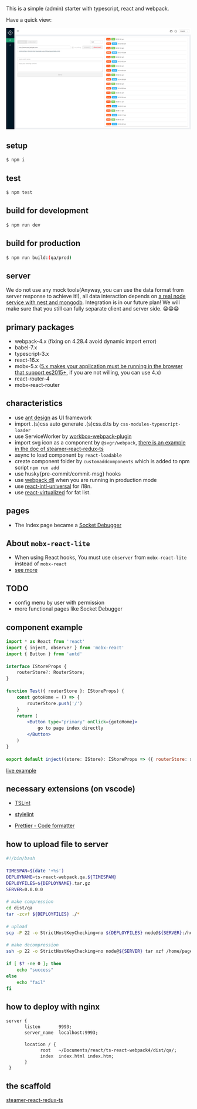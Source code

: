 This is a simple (admin) starter with typescript, react and webpack.

Have a quick view:

<img src="./screenshot.png" width="900">

## setup

```bash
$ npm i
```

## test

```bash
$ npm test
```

## build for development

```bash
$ npm run dev
```

## build for production

```bash
$ npm run build:(qa/prod)
```

## server

We do not use any mock tools(Anyway, you can use the data format from server response to achieve it!), all data interaction depends on [a real node service with nest and mongodb](https://github.com/jackple/showcase). Integration is in our future plan! We will make sure that you still can fully separate client and server side. 😁😁😁

## primary packages

-   webpack-4.x (fixing on 4.28.4 avoid dynamic import error)
-   babel-7.x
-   typescript-3.x
-   react-16.x
-   mobx-5.x ([5.x makes your application must be running in the browser that support es2015+](https://github.com/mobxjs/mobx#browser-support), if you are not willing, you can use 4.x)
-   react-router-4
-   mobx-react-router

## characteristics

-   use [ant design](https://ant.design/index-cn) as UI framework
-   import .(s)css auto generate .(s)css.d.ts by `css-modules-typescript-loader`
-   use ServiceWorker by [workbox-webpack-plugin](https://developers.google.com/web/tools/workbox/modules/workbox-webpack-plugin)
-   import svg icon as a component by `@svgr/webpack`, [there is an example in the doc of steamer-react-redux-ts](https://github.com/YDJ-FE/steamer-react-ts/blob/master/docs/svg.md)
-   async to load component by `react-loadable`
-   create component folder by `customaddcomponents` which is added to npm script `npm run add`
-   use husky{pre-commit/commit-msg} hooks
-   use [webpack dll](https://webpack.js.org/plugins/dll-plugin/) when you are running in production mode
-   use [react-intl-universal](https://github.com/alibaba/react-intl-universal) for i18n.
-   use [react-virtualized](https://github.com/bvaughn/react-virtualized) for fat list.

## pages

-   The Index page became a [Socket Debugger](https://starter.jackple.com/#/)

## About `mobx-react-lite`

-   When using React hooks, You must use `observer` from `mobx-react-lite` instead of `mobx-react`
-   [see more](https://github.com/mobxjs/mobx-react-lite)

## TODO

-   config menu by user with permission
-   more functional pages like Socket Debugger

## component example

```jsx
import * as React from 'react'
import { inject, observer } from 'mobx-react'
import { Button } from 'antd'

interface IStoreProps {
    routerStore?: RouterStore;
}

function Test({ routerStore }: IStoreProps) {
    const gotoHome = () => {
        routerStore.push('/')
    }
    return (
        <Button type="primary" onClick={gotoHome}>
            go to page index directly
        </Button>
    )
}

export default inject((store: IStore): IStoreProps => ({ routerStore: store.routerStore }))(observer(Test))
```

[live example](https://github.com/YDJ-FE/ts-react-webpack4/blob/master/src/containers/views/Login/index.tsx?1532570619900)

## necessary extensions (on vscode)

-   [TSLint](https://marketplace.visualstudio.com/items?itemName=eg2.tslint)

-   [stylelint](https://marketplace.visualstudio.com/items?itemName=shinnn.stylelint)

-   [Prettier - Code formatter](https://marketplace.visualstudio.com/items?itemName=esbenp.prettier-vscode)

## how to upload file to server

```bash
#!/bin/bash

TIMESPAN=$(date '+%s')
DEPLOYNAME=ts-react-webpack.qa.${TIMESPAN}
DEPLOYFILES=${DEPLOYNAME}.tar.gz
SERVER=0.0.0.0

# make compression
cd dist/qa
tar -zcvf ${DEPLOYFILES} ./*

# upload
scp -P 22 -o StrictHostKeyChecking=no ${DEPLOYFILES} node@${SERVER}:/home/pages/ts-react-webpack/tarfiles

# make decompression
ssh -p 22 -o StrictHostKeyChecking=no node@${SERVER} tar xzf /home/pages/ts-react-webpack/tarfiles/${DEPLOYFILES} -C /home/pages/ts-react-webpack

if [ $? -ne 0 ]; then
    echo "success"
else
    echo "fail"
fi
```

## how to deploy with nginx

```nginx
server {
       listen       9993;
       server_name  localhost:9993;

       location / {
             root   ~/Documents/react/ts-react-webpack4/dist/qa/;
             index  index.html index.htm;
       }
 }
```

## the scaffold

[steamer-react-redux-ts](https://github.com/YDJ-FE/steamer-react-redux-ts)
